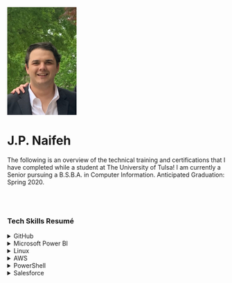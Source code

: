 <img src="Headshot.jpeg" width="160" height="248">
<h1>J.P. Naifeh</h1>
<p>The following is an overview of the technical training and certifications that I have completed while a student at The University of Tulsa! I am currently a Senior pursuing a B.S.B.A. in Computer Information. Anticipated Graduation: Spring 2020.</p>
<br><br>
 
<h3>Tech Skills Resumé</h3>

<details><summary>GitHub</summary>
 <ul>
  <b>Courses Completed:</b> First Day on GitHub & First Week on GitHub
  <br><br>
  <b>Topics Covered:</b>
  <ul>
   <li>Getting Ready for PowerShell</li>
   <li>Discovering and Getting Help</li>
   <li>Extending Your Capabilities with PowerShell</li>
   <li>Using the Power of the Pipeline</li>
   <li>Getting More Out of Objects</li>
   <li>Scripts and Automation</li>
   <li>Scalable Management with PowerShell Remoting</li>
  </ul>
 </ul>
   
</details>

<details><summary>Microsoft Power BI</summary>
 <ul>
  <b>Course Completed:</b> Microsoft: DAT207x Analyzing and Visualizing Data with Power BI <br>
       <a href="Course | DAT207x | edX.pdf">Course Verification (Audit Track)</a>
  <br>
  <br>
  <b>Topics Covered:</b>
   <ul>
    <li>Understanding key concepts in business intelligence, data analysis, and data visualization</li>
    <li>Importing your data and automatically creating dashboards from services such as Marketo, Salesforce, and
 Google Analytics</li>
    <li>Connecting to and importing your data, then shaping and transforming that data</li>
    <li>Enriching your data with business calculations</li>
    <li>Visualizing your data and authoring reports</li>
    <li>Scheduling automated refresh of your reports</li>
    <li>Creating dashboards based on reports and natural language queries</li>
    <li>Sharing dashboards across your organization</li>
    <li>Consuming dashboards in mobile apps</li>
    <li>Leveraging your Excel reports within Power BI</li>
    <li>Creating custom visualizations that you can use in dashboards and reports</li>
    <li>Collaborating within groups to author reports and dashboards</li>
    <li>Sharing dashboards effectively based on your organization’s needs</li>
    <li>Exploring live connections to data with Power BI</li>
    <li>Connecting directly to SQL Azure, HD Spark, and SQL Server Analysis Services</li>
    <li>Introduction to Power BI Development API</li>
    <li>Leveraging custom visuals in Power BI</li>
    </ul>
  <br>
  The following Report was created to demonstrate only a few of the various visualizations available in Microsoft Power BI. 
  <img src="PowerBIScreenshot.png"> 
  The live version of this report can be accessed <a href="https://app.powerbi.com/groups/me/reports/cedca670-45a7-468b-abc7-ef6e0074448f?ctid=d4ff013c-62b7-4167-924f-5bd93e8202d3">here</a>.
  <br>
  A video overview of this dashboard may be viewed <a href="https://youtu.be/bMBHaFjhzdA">here</a>.
 </ul>
</details>

<details><summary>Linux</summary>
 <ul>
  <b>Course Completed:</b> LPI Linux Essentials
  <br><br>
   <b>Topics Covered:</b>
  <ul>
   <li>Getting started with Linux</li>
   <li>Open source software</li>
   <li>Using the command line</li>
   <li>Working with and archiving files</li>
   <li>Data storage</li>
   <li>Users, groups, and permissions</li>
 </ul>
  <br>
 <b>Course Completion Certificate:</b>
  <br>
    <img src="Powershell_Certificate.jpg">
  <br>
 </ul>
 <br>
 <b>Linux VPN Implementation:</b>
 <p>In addition to the LPI Linux Essentials training by LinuxAcademy, I also set up a Virtual Private Network (VPN) utilizing Digital Ocean hardware running Ubnutu 18.1.6. Below is a screenshot verifying my installation.</p>
 <img src="DO_VPN_Proof.png">
   
</details>

<details><summary>AWS</summary>
 <ul>
  <b>Course Completed:</b> AWS Essentials
  <br><br>
   <b>Topics Covered:</b>
  <ul>
   <li>Getting started with AWS</li>
   <li>IAM</li>
   <li>Virtual Private Cloud (VPC)</li>
   <li>Elastic Cloud Compute (EC2)</li>
   <li>Storage Services</li>
   <li>RDS and DynamoDB</li>
   <li>Monitoring, Alerts, and Notifications</li>
   <li>Load Balancing, Elasticity, and Scalability</li>
   <li>Lambda (Serverless Compute)</li>
 </ul>
  <br>
  <b>Course Completion Certificate:</b>
  <br>
    <img src="AWS_Cert.jpg">
  <br>
 </ul>
   
</details>
 

<details><summary>PowerShell</summary>
 <b>Course Completed:</b> PowerShell 5 Essentials
  <br><br>
   <b>Topics Covered:</b>
  <ul>
   <li>Installing Windows Management Framework 5</li>
   <li>Running commands (cmdlets)</li>
   <li>Discovering commands</li>
   <li>Understanding cmdlet syntax</li>
   <li>Resolving terse commands</li>
   <li>Finding and using local modules</li>
   <li>Working with files, printers, CSVs, and XML in the pipeline</li>
   <li>Selecting, sorting, and filtering object data</li>
   <li>Creating scripts</li>
   <li>Automating tasks</li>
   <li>Using PowerShell remoting</li>
 </ul>
 <br>
 <b>Course Completion Certificate:</b>
 <br>
  <img src="Powershell_Certificate.jpg">
 <br>
 </ul>
   
</details>

<details><summary>Salesforce</summary>
 <ul>
  <b>Course Completed:</b> Salesforce Admin Beginner Course
  <br>
  <br>
   <b>Topics Covered:</b>
  <ul>
   <li>Getting started with Salesforce</li>
   <li>Understanding the architecture</li>
   <li>Data modeling</li>
   <li>Data management (import/export)</li>
   <li>Customizing the Lightning Experience</li>
   <li>Working with the mobile app</li>
   <li>Engaging users</li>
   <li>Working with reports and dashboards</li>
 </ul>
 </ul>
   
</details>
 
